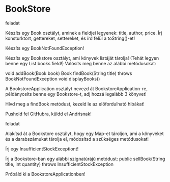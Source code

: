 # BookStore 
feladat

Készíts egy Book osztályt, aminek a fieldjei legyenek: title, author, price. Írj konsturktort, gettereket, settereket, és írd felül a toString()-et!

Készíts egy BookNotFoundException!

Készíts egy Bookstore osztályt, ami könyvek listáját tárolja! (Tehát legyen benne egy List books field!) Valósíts meg benne az alábbi metódusokat:

void addBook(Book book) Book findBook(String title) throws BookNotFoundException void displayBooks()

A BookstoreApplication osztályt nevezd át BookstoreApplication-re, példányosíts benne egy Bookstore-t, adj hozzá legalább 3 könyvet!

Hívd meg a findBook metódust, kezeld le az előfordulható hibákat!

Pushold fel GitHubra, küldd el Andrisnak!

feladat

Alakítsd át a Bookstore osztályt, hogy egy Map-et tároljon, ami a könyveket és a darabszámukat tárolja el, módosítsd a szükséges metódusokat!

Írj egy InsufficientStockExceptiont!

Írj a Bookstore-ban egy alábbi szignatúrájú metódust: public sellBook(String title, int quantity) throws InsufficientStockException

Próbáld ki a BookstoreApplicationben!
